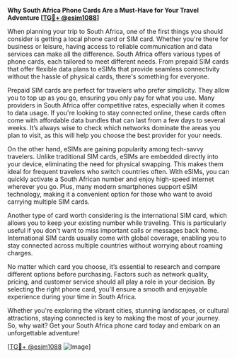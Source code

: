 **Why South Africa Phone Cards Are a Must-Have for Your Travel Adventure [[TG💪+ @esim1088](https://t.me/s/esim1088)]**

When planning your trip to South Africa, one of the first things you should consider is getting a local phone card or SIM card. Whether you're there for business or leisure, having access to reliable communication and data services can make all the difference. South Africa offers various types of phone cards, each tailored to meet different needs. From prepaid SIM cards that offer flexible data plans to eSIMs that provide seamless connectivity without the hassle of physical cards, there's something for everyone.

Prepaid SIM cards are perfect for travelers who prefer simplicity. They allow you to top up as you go, ensuring you only pay for what you use. Many providers in South Africa offer competitive rates, especially when it comes to data usage. If you're looking to stay connected online, these cards often come with affordable data bundles that can last from a few days to several weeks. It’s always wise to check which networks dominate the areas you plan to visit, as this will help you choose the best provider for your needs.

On the other hand, eSIMs are gaining popularity among tech-savvy travelers. Unlike traditional SIM cards, eSIMs are embedded directly into your device, eliminating the need for physical swapping. This makes them ideal for frequent travelers who switch countries often. With eSIMs, you can quickly activate a South African number and enjoy high-speed internet wherever you go. Plus, many modern smartphones support eSIM technology, making it a convenient option for those who want to avoid carrying multiple SIM cards.

Another type of card worth considering is the international SIM card, which allows you to keep your existing number while traveling. This is particularly useful if you don't want to miss important calls or messages back home. International SIM cards usually come with global coverage, enabling you to stay connected across multiple countries without worrying about roaming charges.

No matter which card you choose, it’s essential to research and compare different options before purchasing. Factors such as network quality, pricing, and customer service should all play a role in your decision. By selecting the right phone card, you'll ensure a smooth and enjoyable experience during your time in South Africa.

Whether you're exploring the vibrant cities, stunning landscapes, or cultural attractions, staying connected is key to making the most of your journey. So, why wait? Get your South Africa phone card today and embark on an unforgettable adventure!

[[TG💪+ @esim1088](https://t.me/s/esim1088) ![Image](https://i.postimg.cc/Y0z9fWf4/image.png)]